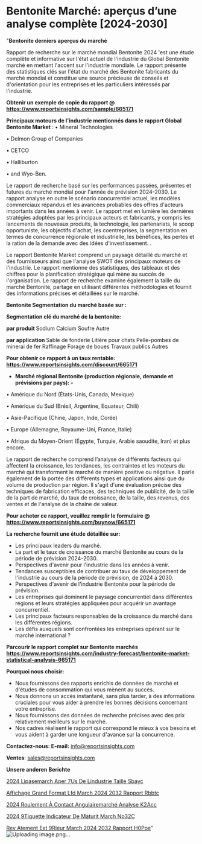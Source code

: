 # Bentonite Marché: aperçus d’une analyse complète [2024-2030]

"<strong>Bentonite derniers aperçus du marché</strong>

Rapport de recherche sur le marché mondial Bentonite 2024 'est une étude complète et informative sur l'état actuel de l'industrie du Global Bentonite marché en mettant l'accent sur l'industrie mondiale. Le rapport présente des statistiques clés sur l'état du marché des Bentonite fabricants du marché mondial et constitue une source précieuse de conseils et d'orientation pour les entreprises et les particuliers intéressés par l'industrie.

<strong>Obtenir un exemple de copie du rapport @ <a href=https://www.reportsinsights.com/sample/665171>https://www.reportsinsights.com/sample/665171</a></strong>

<strong>Principaux moteurs de l'industrie mentionnés dans le rapport Global Bentonite Market</strong> :
• Mineral Technologies

• Delmon Group of Companies

• CETCO

• Halliburton

• and Wyo-Ben.

Le rapport de recherche basé sur les performances passées, présentes et futures du marché mondial pour l'année de prévision 2024-2030. Le rapport analyse en outre le scénario concurrentiel actuel, les modèles commerciaux répandus et les avancées probables des offres d'acteurs importants dans les années à venir. Le rapport met en lumière les dernières stratégies adoptées par les principaux acteurs et fabricants, y compris les lancements de nouveaux produits, la technologie, les partenariats, le scoop opportuniste, les objectifs d'achat, les coentreprises, la segmentation en termes de concurrence régionale et industrielle, les bénéfices, les pertes et la ration de la demande avec des idées d'investissement. .

Le rapport Bentonite Market comprend un paysage détaillé du marché et des fournisseurs ainsi que l'analyse SWOT des principaux moteurs de l'industrie. Le rapport mentionne des statistiques, des tableaux et des chiffres pour la planification stratégique qui mène au succès de l'organisation. Le rapport de recherche examine également la taille du marché Bentonite, partage en utilisant différentes méthodologies et fournit des informations précises et détaillées sur le marché.

<strong>Bentonite Segmentation du marché basée sur :</strong>

<strong> Segmentation clé du marché de la bentonite: </strong>

<strong> par produit </strong>
Sodium
Calcium
Soufre
Autre

<strong> par application </strong>
Sable de fonderie
Litière pour chats
Pelle-pombes de minerai de fer
Raffinage
Forage de boues
Travaux publics
Autres

<strong>Pour obtenir ce rapport à un taux rentable: <a href=https://www.reportsinsights.com/discount/665171>https://www.reportsinsights.com/discount/665171</a></strong>
<ul>
  <li><strong>Marché régional Bentonite (production régionale, demande et prévisions par pays): -</strong></li>
</ul>
• Amérique du Nord (États-Unis, Canada, Mexique)

• Amérique du Sud (Brésil, Argentine, Equateur, Chili)

• Asie-Pacifique (Chine, Japon, Inde, Corée)

• Europe (Allemagne, Royaume-Uni, France, Italie)

• Afrique du Moyen-Orient (Égypte, Turquie, Arabie saoudite, Iran) et plus encore.

Le rapport de recherche comprend l’analyse de différents facteurs qui affectent la croissance, les tendances, les contraintes et les moteurs du marché qui transforment le marché de manière positive ou négative. Il parle également de la portée des différents types et applications ainsi que du volume de production par région. Il s'agit d'une évaluation précise des techniques de fabrication efficaces, des techniques de publicité, de la taille de la part de marché, du taux de croissance, de la taille, des revenus, des ventes et de l'analyse de la chaîne de valeur.

<strong>Pour acheter ce rapport, veuillez remplir le formulaire @   <a href=https://www.reportsinsights.com/buynow/665171>https://www.reportsinsights.com/buynow/665171</a></strong>

<strong>La recherche fournit une étude détaillée sur:</strong>
<ul>
  <li>Les principaux leaders du marché.</li>
  <li>La part et le taux de croissance du marché Bentonite au cours de la période de prévision 2024-2030.</li>
  <li>Perspectives d'avenir pour l'industrie dans les années à venir.</li>
  <li>Tendances susceptibles de contribuer au taux de développement de l'industrie au cours de la période de prévision, de 2024 à 2030.</li>
  <li>Perspectives d'avenir de l'industrie Bentonite pour la période de prévision.</li>
  <li>Les entreprises qui dominent le paysage concurrentiel dans différentes régions et leurs stratégies appliquées pour acquérir un avantage concurrentiel.</li>
  <li>Les principaux facteurs responsables de la croissance du marché dans les différentes régions.</li>
  <li>Les défis auxquels sont confrontées les entreprises opérant sur le marché international ?</li>
</ul>

<strong>Parcourir le rapport complet sur Bentonite marchés <a href=https://www.reportsinsights.com/industry-forecast/bentonite-market-statistical-analysis-665171>https://www.reportsinsights.com/industry-forecast/bentonite-market-statistical-analysis-665171</a></strong>

<strong>Pourquoi nous choisir:</strong>
<ul>
  <li>Nous fournissons des rapports enrichis de données de marché et d'études de consommation qui vous mènent au succès.</li>
  <li>Nous donnons un accès instantané, sans plus tarder, à des informations cruciales pour vous aider à prendre les bonnes décisions concernant votre entreprise.</li>
  <li>Nous fournissons des données de recherche précises avec des prix relativement meilleurs sur le marché.</li>
  <li>Nos cadres réalisent le rapport qui correspond le mieux à vos besoins et vous aident à garder une longueur d'avance sur la concurrence.</li>
</ul>
<strong>Contactez-nous:
</strong><strong>E-mail:</strong> <a href=mailto:info@reportsinsights.com>info@reportsinsights.com</a>

<strong>Ventes</strong>: <a href=mailto:sales@reportsinsights.com>sales@reportsinsights.com</a>

<strong>Unsere anderen Berichte</strong>

<a href=https://www.linkedin.com/pulse/2024-lipasemarch%C3%A9-aper%C3%A7us-de-lindustrie-taille-sbayc/>2024 Lipasemarch Aper 7Us De Lindustrie Taille Sbayc</a>

<a href=https://www.linkedin.com/pulse/affichage-grand-format-lfd-march%C3%A9-2024-2032-rapport-rbbtc/>Affichage Grand Format Lfd March 2024 2032 Rapport Rbbtc</a>

<a href=https://www.linkedin.com/pulse/2024-roulement-à-contact-angulairemarché-analyse-k2acc/>2024 Roulement À Contact Angulairemarché Analyse K2Acc</a>

<a href=https://www.linkedin.com/pulse/2024-%C3%A9tiquette-indicateur-de-maturit%C3%A9-march%C3%A9-np32c/>2024  9Tiquette Indicateur De Maturit March Np32C</a>

<a href=https://www.linkedin.com/pulse/rev%C3%AAtement-ext%C3%A9rieur-march%C3%A9-2024-2032-rapport-h0poe/>Rev Atement Ext 9Rieur March 2024 2032 Rapport H0Poe</a>"
![Uploading image.png…]()
